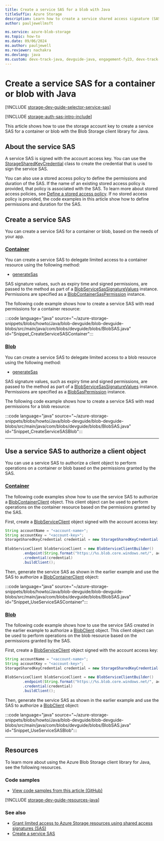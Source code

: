 ```yaml
---
title: Create a service SAS for a blob with Java
titleSuffix: Azure Storage
description: Learn how to create a service shared access signature (SAS) for a container or blob using the Azure Blob Storage client library for Java.
author: pauljewellmsft

ms.service: azure-blob-storage
ms.topic: how-to
ms.date: 09/06/2024
ms.author: pauljewell
ms.reviewer: nachakra
ms.devlang: java
ms.custom: devx-track-java, devguide-java, engagement-fy23, devx-track-java, devx-track-extended-java
---
```


# Create a service SAS for a container or blob with Java

[!INCLUDE [storage-dev-guide-selector-service-sas](../../../includes/storage-dev-guides/storage-dev-guide-selector-service-sas.md)]

[!INCLUDE [storage-auth-sas-intro-include](../../../includes/storage-auth-sas-intro-include.md)]

This article shows how to use the storage account key to create a service SAS for a container or blob with the Blob Storage client library for Java.

## About the service SAS

A service SAS is signed with the account access key. You can use the [StorageSharedKeyCredential](/java/api/com.azure.storage.common.storagesharedkeycredential) class to create the credential that is used to sign the service SAS.

You can also use a stored access policy to define the permissions and duration of the SAS. If the name of an existing stored access policy is provided, that policy is associated with the SAS. To learn more about stored access policies, see [Define a stored access policy](/rest/api/storageservices/define-stored-access-policy). If no stored access policy is provided, the code examples in this article show how to define permissions and duration for the SAS.

## Create a service SAS

You can create a service SAS for a container or blob, based on the needs of your app.

### [Container](#tab/container)

You can create a service SAS to delegate limited access to a container resource using the following method:

- [generateSas](/java/api/com.azure.storage.blob.specialized.blobclientbase#method-details)

SAS signature values, such as expiry time and signed permissions, are passed to the method as part of a [BlobServiceSasSignatureValues](/java/api/com.azure.storage.blob.sas.blobservicesassignaturevalues) instance. Permissions are specified as a [BlobContainerSasPermission](/java/api/com.azure.storage.blob.sas.blobcontainersaspermission) instance.

The following code example shows how to create a service SAS with read permissions for a container resource:

:::code language="java" source="~/azure-storage-snippets/blobs/howto/Java/blob-devguide/blob-devguide-blobs/src/main/java/com/blobs/devguide/blobs/BlobSAS.java" id="Snippet_CreateServiceSASContainer":::

### [Blob](#tab/blob)

You can create a service SAS to delegate limited access to a blob resource using the following method:

- [generateSas](/java/api/com.azure.storage.blob.specialized.blobclientbase#method-details)

SAS signature values, such as expiry time and signed permissions, are passed to the method as part of a [BlobServiceSasSignatureValues](/java/api/com.azure.storage.blob.sas.blobservicesassignaturevalues) instance. Permissions are specified as a [BlobSasPermission](/java/api/com.azure.storage.blob.sas.blobsaspermission) instance.

The following code example shows how to create a service SAS with read permissions for a blob resource:

:::code language="java" source="~/azure-storage-snippets/blobs/howto/Java/blob-devguide/blob-devguide-blobs/src/main/java/com/blobs/devguide/blobs/BlobSAS.java" id="Snippet_CreateServiceSASBlob":::

---

## Use a service SAS to authorize a client object

You can use a service SAS to authorize a client object to perform operations on a container or blob based on the permissions granted by the SAS.

### [Container](#tab/container)

The following code examples show how to use the service SAS to authorize a [BlobContainerClient](/java/api/com.azure.storage.blob.blobcontainerclient) object. This client object can be used to perform operations on the container resource based on the permissions granted by the SAS.

First, create a [BlobServiceClient](/java/api/com.azure.storage.blob.blobserviceclient) object signed with the account access key:

```java
String accountName = "<account-name>";
String accountKey = "<account-key>";
StorageSharedKeyCredential credential = new StorageSharedKeyCredential(accountName, accountKey);
        
BlobServiceClient blobServiceClient = new BlobServiceClientBuilder()
        .endpoint(String.format("https://%s.blob.core.windows.net/", accountName))
        .credential(credential)
        .buildClient();
```

Then, generate the service SAS as shown in the earlier example and use the SAS to authorize a [BlobContainerClient](/java/api/com.azure.storage.blob.blobcontainerclient) object:

:::code language="java" source="~/azure-storage-snippets/blobs/howto/Java/blob-devguide/blob-devguide-blobs/src/main/java/com/blobs/devguide/blobs/BlobSAS.java" id="Snippet_UseServiceSASContainer":::

### [Blob](#tab/blob)

The following code example shows how to use the service SAS created in the earlier example to authorize a [BlobClient](/java/api/com.azure.storage.blob.blobclient) object. This client object can be used to perform operations on the blob resource based on the permissions granted by the SAS.

First, create a [BlobServiceClient](/java/api/com.azure.storage.blob.blobserviceclient) object signed with the account access key:

```java
String accountName = "<account-name>";
String accountKey = "<account-key>";
StorageSharedKeyCredential credential = new StorageSharedKeyCredential(accountName, accountKey);
        
BlobServiceClient blobServiceClient = new BlobServiceClientBuilder()
        .endpoint(String.format("https://%s.blob.core.windows.net/", accountName))
        .credential(credential)
        .buildClient();
```

Then, generate the service SAS as shown in the earlier example and use the SAS to authorize a [BlobClient](/java/api/com.azure.storage.blob.blobclient) object:

:::code language="java" source="~/azure-storage-snippets/blobs/howto/Java/blob-devguide/blob-devguide-blobs/src/main/java/com/blobs/devguide/blobs/BlobSAS.java" id="Snippet_UseServiceSASBlob":::

---

## Resources

To learn more about using the Azure Blob Storage client library for Java, see the following resources.

### Code samples

- [View code samples from this article (GitHub)](https://github.com/Azure-Samples/AzureStorageSnippets/blob/master/blobs/howto/Java/blob-devguide/blob-devguide-blobs/src/main/java/com/blobs/devguide/blobs/BlobSAS.java)

[!INCLUDE [storage-dev-guide-resources-java](../../../includes/storage-dev-guides/storage-dev-guide-resources-java.md)]

### See also

- [Grant limited access to Azure Storage resources using shared access signatures (SAS)](../common/storage-sas-overview.md)
- [Create a service SAS](/rest/api/storageservices/create-service-sas)
